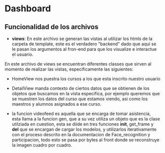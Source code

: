 
# Dashboard

## Funcionalidad de los archivos


- **views**: En este archivo se generan las vistas al utilizar los htmls de la carpeta de template, este es el verdadero "backend" dado que aqui se le pasan los argumentos al fron-end para que los visualize e interactue el usuario.

En este archivo de views se encuentran diferentes classes que sirven al momento de realizar las vistas, especificamente las siguientes:

- HomeView nos puestra los cursos a los que esta inscrito nuestro usuario

- DetailView manda contexto de ciertos datos que se obtienen de los objetos que buscamos en la vista especifica, por ejemplo queremos que se muestren los datos del curso que estamos viendo, asi como los maestros y alumnos asignados a ese curso.

- la funcion videofeed es aquella que se encarga de tomar asistencia, esta llama a la funcion gen, que a su vez utiliza un objeto que es la clase utilziada en cuestion, esta se diide en tres funciones __init__, get_frame y __del__ que se encargan de cargar los modelos, y utilizarlos iterativamente con el proceso descrito en la documentacion de Face_recognition y participacion, todo esto se pasa por bytes al front donde se reconstruye la imagen cuadro por cuadro.